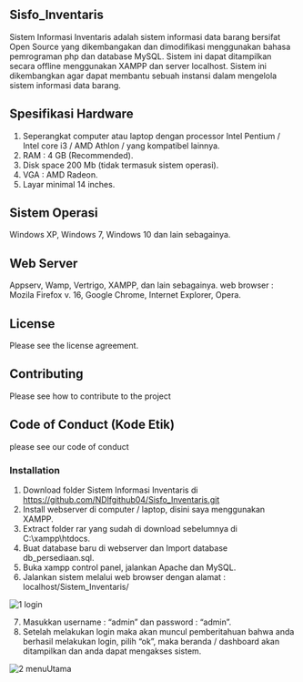 ## Sisfo_Inventaris
Sistem Informasi Inventaris adalah sistem informasi data barang bersifat Open Source yang dikembangakan dan dimodifikasi menggunakan bahasa pemrograman php dan database MySQL. Sistem ini dapat ditampilkan secara offline menggunakan XAMPP dan server localhost. Sistem ini dikembangkan agar dapat membantu sebuah instansi dalam mengelola sistem informasi data barang.

## Spesifikasi Hardware 
1.	Seperangkat computer atau laptop dengan processor Intel Pentium / Intel core i3 / AMD Athlon / yang kompatibel lainnya.
2.	RAM : 4 GB (Recommended).
3.	Disk space 200 Mb (tidak termasuk sistem operasi).
4.	VGA : AMD Radeon. 
5.	Layar minimal 14 inches.

## Sistem Operasi 
Windows XP, Windows 7, Windows 10 dan lain sebagainya.

## Web Server
Appserv, Wamp,  Vertrigo, XAMPP, dan lain sebagainya.
web browser : Mozila Firefox v. 16, Google Chrome, Internet Explorer, Opera.

## License 
Please see the license agreement.

## Contributing 
Please see how to contribute to the project

## Code of Conduct (Kode Etik)
please see our code of conduct

### Installation
1.	Download folder Sistem Informasi Inventaris di https://github.com/NDlfgithub04/Sisfo_Inventaris.git
2.	Install webserver di computer / laptop, disini saya menggunakan XAMPP.
3.	Extract folder rar yang sudah di download sebelumnya di C:\xampp\htdocs.
4.	Buat database baru di webserver dan Import database db_persediaan.sql.
5.	Buka xampp control panel,  jalankan Apache dan MySQL.
6.	Jalankan sistem melalui web browser dengan alamat : localhost/Sistem_Inventaris/

![1 login](https://user-images.githubusercontent.com/78644161/107149720-c5cfcd00-698c-11eb-9a53-7de4a3a19442.jpg)


7.	Masukkan username : “admin” dan password : “admin”.
8.	Setelah melakukan login maka akan muncul pemberitahuan bahwa anda berhasil melakukan login, pilih “ok”, maka beranda / dashboard akan ditampilkan dan anda dapat mengakses sistem.

![2 menuUtama](https://user-images.githubusercontent.com/78644161/107149775-29f29100-698d-11eb-8b08-518397a03c6c.jpg)
